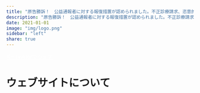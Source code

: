 ```yaml
---
title: "原告勝訴！　公益通報者に対する報復措置が認められました。不正診療請求、恣意的な医療、国民が収めた税金・社会保険料の無駄遣いは許さない📌" # ★★★ 検索エンジン向けのタイトル
description: "原告勝訴！　公益通報者に対する報復措置が認められました。不正診療請求、恣意的な医療、国民が収めた税金・社会保険料の無駄遣いは許さない📌" # ★★★ 検索エンジン向けの説明
date: 2021-01-01
image: "img/logo.png"
sidebar: "left"
share: true
---
```


<p style="margin-bottom: 0;">
  <a href="https://twitter.com/share?url=https://minnanosaiban.github.io/medical-fraud &text=原告勝訴！　公益通報者に対する報復措置が認められました。不正診療請求、恣意的な医療、国民が収めた税金・社会保険料の無駄遣いは許さない。"
     target="_blank" class="bdg-dark" style="color: #FFFFFF;">
    X - Twitterでシェア
  </a>
</p>

# <i class="fa-solid fa-house"></i> ウェブサイトについて